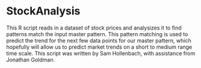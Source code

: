 # StockAnalysis

This R script reads in a dataset of stock prices and analysizes it to find patterns match the input master pattern. This pattern matching is used to predict the trend for the next few data points for our master pattern, which hopefully will allow us to predict market trends on a short to medium range time scale. This script was written by Sam Hollenbach, with assistance from Jonathan Goldman.
